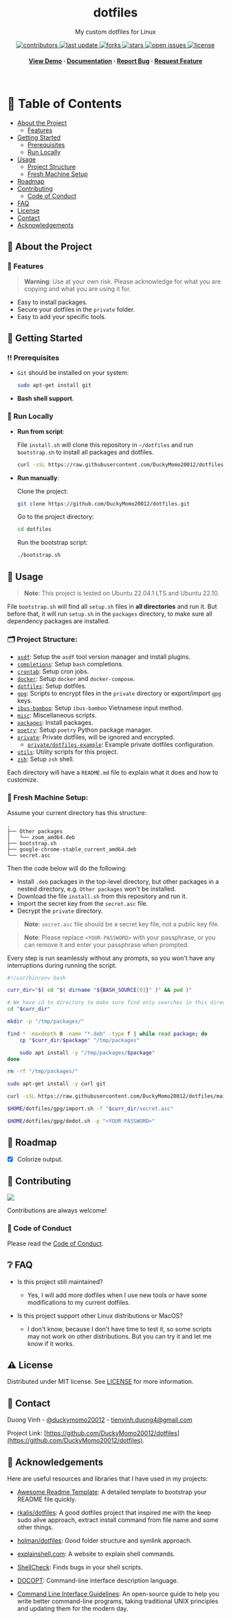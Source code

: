 <div align="center">

  <h1>dotfiles</h1>

  <p>
    My custom dotfiles for Linux
  </p>

<!-- Badges -->
<p>
  <a href="https://github.com/DuckyMomo20012/dotfiles/graphs/contributors">
    <img src="https://img.shields.io/github/contributors/DuckyMomo20012/dotfiles" alt="contributors" />
  </a>
  <a href="">
    <img src="https://img.shields.io/github/last-commit/DuckyMomo20012/dotfiles" alt="last update" />
  </a>
  <a href="https://github.com/DuckyMomo20012/dotfiles/network/members">
    <img src="https://img.shields.io/github/forks/DuckyMomo20012/dotfiles" alt="forks" />
  </a>
  <a href="https://github.com/DuckyMomo20012/dotfiles/stargazers">
    <img src="https://img.shields.io/github/stars/DuckyMomo20012/dotfiles" alt="stars" />
  </a>
  <a href="https://github.com/DuckyMomo20012/dotfiles/issues/">
    <img src="https://img.shields.io/github/issues/DuckyMomo20012/dotfiles" alt="open issues" />
  </a>
  <a href="https://github.com/DuckyMomo20012/dotfiles/blob/main/LICENSE">
    <img src="https://img.shields.io/github/license/DuckyMomo20012/dotfiles.svg" alt="license" />
  </a>
</p>

<h4>
    <a href="https://github.com/DuckyMomo20012/dotfiles/">View Demo</a>
  <span> · </span>
    <a href="https://github.com/DuckyMomo20012/dotfiles">Documentation</a>
  <span> · </span>
    <a href="https://github.com/DuckyMomo20012/dotfiles/issues/">Report Bug</a>
  <span> · </span>
    <a href="https://github.com/DuckyMomo20012/dotfiles/issues/">Request Feature</a>
  </h4>
</div>

<br />

<!-- Table of Contents -->

# :notebook_with_decorative_cover: Table of Contents

- [About the Project](#star2-about-the-project)
  - [Features](#dart-features)
- [Getting Started](#toolbox-getting-started)
  - [Prerequisites](#bangbang-prerequisites)
  - [Run Locally](#running-run-locally)
- [Usage](#eyes-usage)
  - [Project Structure](#card_index_dividers-project-structure)
  - [Fresh Machine Setup](#beverage_box-fresh-machine-setup)
- [Roadmap](#compass-roadmap)
- [Contributing](#wave-contributing)
  - [Code of Conduct](#scroll-code-of-conduct)
- [FAQ](#grey_question-faq)
- [License](#warning-license)
- [Contact](#handshake-contact)
- [Acknowledgements](#gem-acknowledgements)

<!-- About the Project -->

## :star2: About the Project

<!-- Features -->

### :dart: Features

> **Warning**: Use at your own risk. Please acknowledge for what you are copying
> and what you are using it for.

- Easy to install packages.
- Secure your dotfiles in the `private` folder.
- Easy to add your specific tools.

<!-- Getting Started -->

## :toolbox: Getting Started

<!-- Prerequisites -->

### :bangbang: Prerequisites

- `Git` should be installed on your system:

  ```bash
  sudo apt-get install git
  ```

- **Bash shell support**.

<!-- Run Locally -->

### :running: Run Locally

- **Run from script**:

  File `install.sh` will clone this repository in `~/dotfiles` and run
  `bootstrap.sh` to install all packages and dotfiles.

  ```bash
  curl -sSL https://raw.githubusercontent.com/DuckyMomo20012/dotfiles/main/install.sh | bash -
  ```

- **Run manually**:

  Clone the project:

  ```bash
  git clone https://github.com/DuckyMomo20012/dotfiles.git
  ```

  Go to the project directory:

  ```bash
  cd dotfiles
  ```

  Run the bootstrap script:

  ```bash
  ./bootstrap.sh
  ```

<!-- Usage -->

## :eyes: Usage

> **Note**: This project is tested on Ubuntu 22.04.1 LTS and Ubuntu 22.10.

File `bootstrap.sh` will find all `setup.sh` files in **all directories** and
run it. But before that, it will run `setup.sh` in the `packages` directory, to
make sure all dependency packages are installed.

### :card_index_dividers: Project Structure:

- [`asdf`](./asdf/): Setup the `asdf` tool version manager and install plugins.
- [`completions`](./completions/): Setup `bash` completions.
- [`crontab`](./crontab/): Setup cron jobs.
- [`docker`](./docker/): Setup `docker` and `docker-compose`.
- [`dotfiles`](./dotfiles/): Setup dotfiles.
- [`gpg`](./gpg/): Scripts to encrypt files in the `private` directory or
  export/import `gpg` keys.
- [`ibus-bamboo`](./ibus-bamboo/): Setup `ibus-bamboo` Vietnamese input method.
- [`misc`](./misc/): Miscellaneous scripts.
- [`packages`](./packages/): Install packages.
- [`poetry`](./poetry/): Setup `poetry` Python package manager.
- [`private`](./private/): Private dotfiles, will be ignored and encrypted.
  - [`private/dotfiles-example`](./private/dotfiles-example): Example private
    dotfiles configuration.
- [`utils`](./utils/): Utility scripts for this project.
- [`zsh`](./zsh/): Setup `zsh` shell.

Each directory will have a `README.md` file to explain what it does and how to
customize.

### :beverage_box: Fresh Machine Setup:

Assume your current directory has this structure:

```
.
├── Other packages
│   └── zoom_amd64.deb
├── bootstrap.sh
├── google-chrome-stable_current_amd64.deb
└── secret.asc
```

Then the code below will do the following:

- Install `.deb` packages in the top-level directory, but other packages in a
  nested directory, e.g. `Other packages` won't be installed.
- Download the file `install.sh` from this repository and run it.
- Import the secret key from the `secret.asc` file.
- Decrypt the `private` directory.

> **Note**: `secret.asc` file should be a secret key file, not a public key
> file.

> **Note**: Please replace `<YOUR-PASSWORD>` with your passphrase, or you can
> remove it and enter your passphrase when prompted.

Every step is run seamlessly without any prompts, so you won't have any
interruptions during running the script.

```bash
#!/usr/bin/env bash

curr_dir="$( cd "$( dirname "${BASH_SOURCE[0]}" )" && pwd )"

# We have cd to directory to make sure find only searches in this directory
cd "$curr_dir"

mkdir -p "/tmp/packages/"

find * -maxdepth 0 -name "*.deb" -type f | while read package; do
    cp "$curr_dir/$package" "/tmp/packages"

    sudo apt install -y "/tmp/packages/$package"
done

rm -rf "/tmp/packages/"

sudo apt-get install -y curl git

curl -sSL https://raw.githubusercontent.com/DuckyMomo20012/dotfiles/main/install.sh | bash -

$HOME/dotfiles/gpg/import.sh -f "$curr_dir/secret.asc"

$HOME/dotfiles/gpg/dedot.sh -p "<YOUR-PASSWORD>"

```

<!-- Roadmap -->

## :compass: Roadmap

- [x] Colorize output.

<!-- Contributing -->

## :wave: Contributing

<a href="https://github.com/DuckyMomo20012/dotfiles/graphs/contributors">
  <img src="https://contrib.rocks/image?repo=DuckyMomo20012/dotfiles" />
</a>

Contributions are always welcome!

<!-- Code of Conduct -->

### :scroll: Code of Conduct

Please read the
[Code of Conduct](https://github.com/DuckyMomo20012/dotfiles/blob/main/CODE_OF_CONDUCT.md).

<!-- FAQ -->

## :grey_question: FAQ

- Is this project still maintained?

  - Yes, I will add more dotfiles when I use new tools or have some
    modifications to my current dotfiles.

- Is this project support other Linux distributions or MacOS?

  - I don't know, because I don't have time to test it, so some scripts may not
    work on other distributions. But you can try it and let me know if it works.

<!-- License -->

## :warning: License

Distributed under MIT license. See
[LICENSE](https://github.com/DuckyMomo20012/dotfiles/blob/main/LICENSE) for more
information.

<!-- Contact -->

## :handshake: Contact

Duong Vinh - [@duckymomo20012](https://twitter.com/duckymomo20012) -
tienvinh.duong4@gmail.com

Project Link:
[https://github.com/DuckyMomo20012/dotfiles](https://github.com/DuckyMomo20012/dotfiles).

<!-- Acknowledgments -->

## :gem: Acknowledgements

Here are useful resources and libraries that I have used in my projects:

- [Awesome Readme Template](https://github.com/Louis3797/awesome-readme-template):
  A detailed template to bootstrap your README file quickly.

- [rkalis/dotfiles](https://github.com/rkalis/dotfiles): A good dotfiles project
  that inspired me with the keep sudo alive approach, extract install command
  from file name and some other things.

- [holman/dotfiles](https://github.com/holman/dotfiles): Good folder structure
  and symlink approach.

- [explainshell.com](https://explainshell.com/): A website to explain shell
  commands.

- [ShellCheck](https://www.shellcheck.net/): Finds bugs in your shell scripts.

<!-- Ref: https://stackoverflow.com/questions/9725675/is-there-a-standard-format-for-command-line-shell-help-text -->

- [DOCOPT](http://docopt.org/): Command-line interface description language.

- [Command Line Interface Guidelines](https://clig.dev/): An open-source guide
  to help you write better command-line programs, taking traditional UNIX
  principles and updating them for the modern day.
